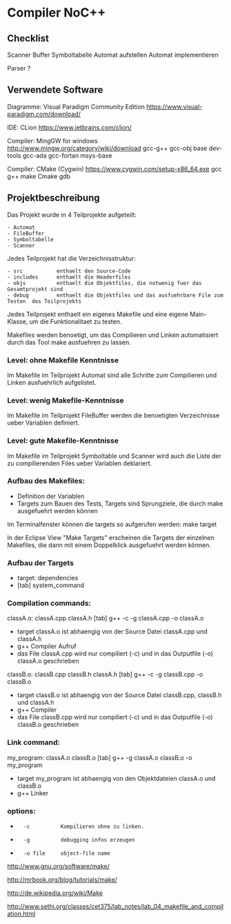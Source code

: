 # Compiler NoC++

## Checklist
Scanner
	Buffer
	Symboltabelle
	Automat aufstellen
	Automat implementieren

Parser ?

## Verwendete Software
Diagramme: Visual Paradigm Community Edition
https://www.visual-paradigm.com/download/

IDE: CLion
https://www.jetbrains.com/clion/

Compiler: MingGW for windows
http://www.mingw.org/category/wiki/download
gcc-g++
gcc-obj
base
dev-tools
gcc-ada
gcc-fortan
msys-base

Compiler: CMake (Cygwin)
https://www.cygwin.com/setup-x86_64.exe
gcc
g++
make
Cmake
gdb

## Projektbeschreibung

Das Projekt wurde in 4 Teilprojekte aufgeteilt:

	- Automat
	- FileBuffer
	- Symboltabelle
	- Scanner


Jedes Teilprojekt hat die Verzeichnisstruktur:

	- src			enthaelt den Source-Code
	- includes		enthaelt die Headerfiles
	- objs			enthaelt die Objektfiles, die notwenig fuer das Gesamtprojekt sind
	- debug			enthaelt die Objektfiles und das ausfuehrbare File zum Testen  des Teilprojekts
	

Jedes Teilprojekt enthaelt ein eigenes Makefile und eine eigene Main-Klasse, um die Funktionalitaet zu testen.
	
	
Makefiles werden benoetigt, um das Compilieren und Linken automatisiert durch das Tool make ausfuehren zu lassen.
 
### Level: ohne Makefile Kenntnisse	
Im Makefile im Teilprojekt Automat sind alle Schritte zum Compilieren und Linken ausfuehrlich aufgelistet.


### Level: wenig Makefile-Kenntnisse
Im Makefile im Teilprojekt FileBuffer werden die benoetigten Verzeichnisse ueber Variablen definiert.


### Level: gute Makefile-Kenntnisse
Im Makefile im Teilprojekt Symboltable und Scanner wird auch die Liste der zu compilierenden Files ueber Variablen deklariert.


### Aufbau des Makefiles:
-	Definition der Variablen
-	Targets zum Bauen des Tests, Targets sind Sprungziele, die durch make ausgefuehrt werden können 
	
Im Terminalfenster können die targets so aufgerufen werden: make target

In der Eclipse View "Make Targets" erscheinen die Targets der einzelnen Makefiles, die dann mit einem Doppelklick ausgefuehrt werden können.


### Aufbau der Targets
- 	 target: dependencies
- 	 [tab] system_command


### Compilation commands:
classA.o: classA.cpp classA.h
    [tab] g++ -c -g classA.cpp -o classA.o

- target classA.o ist abhaengig von der Source Datei classA.cpp und classA.h
- g++ Compiler Aufruf
- das File classA.cpp wird nur compiliert (-c) und in das Outputfile (-o) classA.o geschrieben



classB.o: classB.cpp classB.h classA.h
    [tab] g++ -c -g classB.cpp -o classB.o
    
- target classB.o ist abhaengig von der Source Datei classB.cpp, classB.h und classA.h
- g++ Compiler 
- das File classB.cpp wird nur compiliert (-c) und in das Outputfile (-o) classB.o geschrieben    


### Link command:
my_program: classA.o classB.o
   [tab] g++ -g classA.o classB.o -o my_program

- target my_program ist abhaengig von den Objektdateien classA.o und classB.o
- g++ Linker 

### options:
-		-c			Kompilieren ohne zu linken. 
-		-g 			debugging infos erzeugen
-		-o file     object-file name 

http://www.gnu.org/software/make/

http://mrbook.org/blog/tutorials/make/

http://de.wikipedia.org/wiki/Make

http://www.sethi.org/classes/cet375/lab_notes/lab_04_makefile_and_compilation.html
